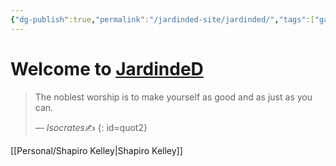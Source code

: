 ```yaml
---
{"dg-publish":true,"permalink":"/jardinded-site/jardinded/","tags":["gardenEntry"]}
---
```


# Welcome to <u>JardindeD</u>


> The noblest worship is to make yourself as good and as just as you can.
>
> &mdash; <cite>Isocrates</cite>✍️ 
{: id=quot2}

[[Personal/Shapiro Kelley\|Shapiro Kelley]]

